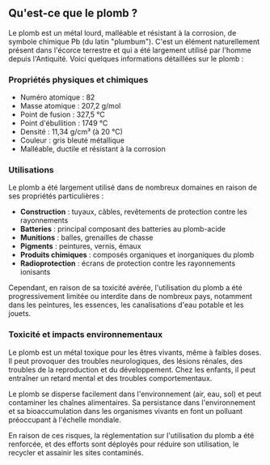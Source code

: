 ## Qu'est-ce que le plomb ?

Le plomb est un métal lourd, malléable et résistant à la corrosion, de symbole chimique Pb (du latin "plumbum"). C'est un élément naturellement présent dans l'écorce terrestre et qui a été largement utilisé par l'homme depuis l'Antiquité. Voici quelques informations détaillées sur le plomb :

### Propriétés physiques et chimiques

- Numéro atomique : 82
- Masse atomique : 207,2 g/mol
- Point de fusion : 327,5 °C
- Point d'ébullition : 1749 °C
- Densité : 11,34 g/cm³ (à 20 °C)
- Couleur : gris bleuté métallique
- Malléable, ductile et résistant à la corrosion

### Utilisations

Le plomb a été largement utilisé dans de nombreux domaines en raison de ses propriétés particulières :

- **Construction** : tuyaux, câbles, revêtements de protection contre les rayonnements
- **Batteries** : principal composant des batteries au plomb-acide
- **Munitions** : balles, grenailles de chasse
- **Pigments** : peintures, vernis, émaux
- **Produits chimiques** : composés organiques et inorganiques du plomb
- **Radioprotection** : écrans de protection contre les rayonnements ionisants

Cependant, en raison de sa toxicité avérée, l'utilisation du plomb a été progressivement limitée ou interdite dans de nombreux pays, notamment dans les peintures, les essences, les canalisations d'eau potable et les jouets.

### Toxicité et impacts environnementaux

Le plomb est un métal toxique pour les êtres vivants, même à faibles doses. Il peut provoquer des troubles neurologiques, des lésions rénales, des troubles de la reproduction et du développement. Chez les enfants, il peut entraîner un retard mental et des troubles comportementaux.

Le plomb se disperse facilement dans l'environnement (air, eau, sol) et peut contaminer les chaînes alimentaires. Sa persistance dans l'environnement et sa bioaccumulation dans les organismes vivants en font un polluant préoccupant à l'échelle mondiale.

En raison de ces risques, la réglementation sur l'utilisation du plomb a été renforcée, et des efforts sont déployés pour réduire son utilisation, le recycler et assainir les sites contaminés.